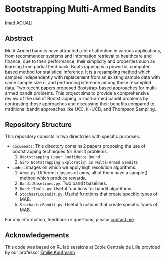 # Bootstrapping Multi-Armed Bandits

[Imad AOUALI](https://www.linkedin.com/in/imad-aouali/)

## Abstract

Multi-Armed bandits have attracted a lot of attention in various applications, from recommender systems and information retrieval to healthcare and finance, due to their performance, their simplicity and properties such as learning from partial feed back. Bootstrapping is a powerful, computer-based method for statistical inference. It is a resampling method which samples independently with replacement from an existing sample data with same sample size n, and performing inference among these resampled data. Two recent papers proposed Bootstrap-based approaches for multi-armed bandit problems. This project aims to provide a comprehensive review of the use of Bootstrapping in multi-armed bandit problems by contrasting those approaches and discussing their benefits compared to traditional bandit approaches like UCB, kl-UCB, and Thompson Sampling.

## Repository Structure

This repository consists in two directories with specific purposes:

- `documents`: This directory contains 2 papers proposing the use of bootstrapping techniques for Bandit problems.
  1. `Bootstrapping Upper Confidence Bound`
  2. `Giro Bootstrapping Exploration in Multi-Armed Bandits`
- `codes`: images on which we apply high resolution algorithms.
  1. `Arms.py`: Different classes of arms, all of them have a sample() method which produce rewards.
  2. `BanditBaselines.py`: Two bandit baselines.
  3. `BanditTools.py`: Useful functions for bandit algorithms.
  4. `StochasticBandit.py`: Useful functions that create specific types of MAB.
  5. `StochasticBandit.py`: Useful functions that create specific types of MAB.
  

For any information, feedback or questions, please [contact me][imad-email]

## Acknowledgements <a name = "acknowledgement"></a>

This code was based on RL lab sessions at Ecole Centrale de Lille provided by our professor [Emilie Kaufmann](http://chercheurs.lille.inria.fr/ekaufman/)


[imad-email]: mailto:imadaouali9@gmail.com 
